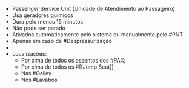 - Passenger Service Unit (Unidade de Atendimento ao Passageiro)
- Usa geradores químicos
- Dura pelo menos 15 minutos
- Não pode ser parado
- Ativados automaticamente pelo sistema ou manualmente pelo #PNT
- Apenas em caso de #Despressurização
-
- Localizações:
	- Por cima de todos os assentos dos #PAX;
	- Por cima de todos os #[[Jump Seat]]
	- Nas #Galley
	- Nos #Lavabos